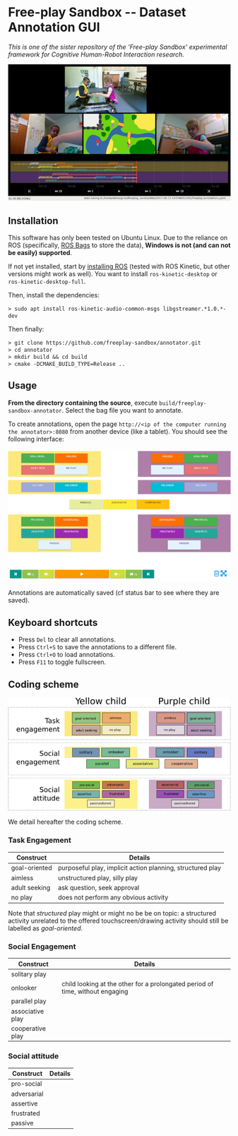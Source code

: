 Free-play Sandbox -- Dataset Annotation GUI
===========================================

*This is one of the sister repository of
the 'Free-play Sandbox' experimental framework for Cognitive Human-Robot
Interaction research.*

![Screenshoot of the GUI](doc/annotator.jpg)


Installation
------------

This software has only been tested on Ubuntu Linux.
Due to the reliance on ROS (specifically, [ROS Bags](http://wiki.ros.org/rosbag)
to store the data), **Windows is not (and can not be easily) supported**.

If not yet installed, start by [installing
ROS](http://wiki.ros.org/ROS/Installation) (tested with ROS Kinetic, but
other versions might work as well). You want to install `ros-kinetic-desktop` or
`ros-kinetic-desktop-full`.

Then, install the dependencies:
```
> sudo apt install ros-kinetic-audio-common-msgs libgstreamer.*1.0.*-dev
```

Then finally:

```
> git clone https://github.com/freeplay-sandbox/annotator.git
> cd annotator
> mkdir build && cd build
> cmake -DCMAKE_BUILD_TYPE=Release ..
```

Usage
-----

**From the directory containing the source**, execute
`build/freeplay-sandbox-annotator`. Select the bag file you want to annotate.

To create annotations, open the page `http://<ip of the computer running the
annotator>:8080` from another device (like a tablet). You should see the
following interface:

![Screenshoot of the Web UI](doc/ui.png)

Annotations are automatically saved (cf status bar to see where they are saved).

Keyboard shortcuts
------------------


- Press `Del` to clear all annotations.
- Press `Ctrl+S` to save the annotations to a different file.
- Press `Ctrl+O` to load annotations.
- Press `F11` to toggle fullscreen.

Coding scheme
-------------

![Coding scheme](doc/coding-scheme.png)

We detail hereafter the coding scheme.

### Task Engagement

| Construct             | Details                                                                |
|-----------------------|------------------------------------------------------------------------|
| goal-oriented         | purposeful play, implicit action planning, structured play             |
| aimless               | unstructured play, silly play                                          |
| adult seeking         | ask question, seek approval                                            |
| no play               | does not perform any obvious activity                                  |

Note that *structured* play might or might no be be on topic: a structured
activity unrelated to the offered touchscreen/drawing activity should still be
labelled as *goal-oriented*.

### Social Engagement

| Construct             | Details                                                                       |
|-----------------------|-------------------------------------------------------------------------------|
| solitary play         |                                                                               |
| onlooker              | child looking at the other for a prolongated period of time, without engaging |
| parallel play         |                                                                               |
| associative play      |                                                                               |
| cooperative play      |                                                                               |

### Social attitude

| Construct             | Details                                                                   |
|-----------------------|---------------------------------------------------------------------------|
| pro-social            |                                                                           |
| adversarial           |                                                                           |
| assertive             |                                                                           |
| frustrated            |                                                                           |
| passive               |                                                                           | 


